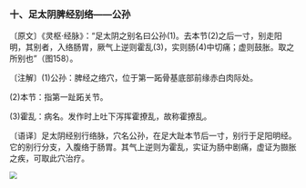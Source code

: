 ### 十、足太阴脾经别络——公孙

〔原文〕《灵枢·经脉》：“足太阴之别名曰公孙(1)。去本节(2)之后一寸，别走阳明，其别者，入络肠胃，厥气上逆则霍乱(3)，实则肠(4)中切痛；虚则鼓胀。取之所别也”（图158）。

〔注解〕(1)公孙：脾经之络穴，位于第一跖骨基底部前缘赤白肉际处。

(2)本节：指第一趾跖关节。

(3)霍乱：病名。发作时上吐下泻挥霍撩乱，故称霍撩乱。

〔语译〕足太阴经别行络脉，穴名公孙，在足大趾本节后一寸，别行于足阳明经。它的别行分支，入腹络于肠胃。其气上逆则为霍乱，实证为肠中剧痛，虚证为臌胀之疾，可取此穴治疗。

<img src="./img/图157、158.jpg" style="zoom:80%;" />

